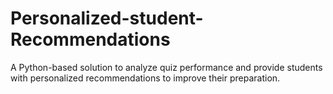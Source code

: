 # Personalized-student-Recommendations
 A Python-based solution to analyze quiz performance and provide students with personalized recommendations to improve their preparation.
